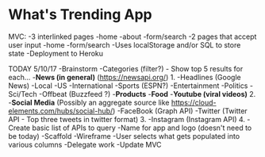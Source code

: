 # What's Trending App

MVC:
 -3 interlinked pages
  -home
  -about
  -form/search
 -2 pages that accept user input
  -home
  -form/search
 -Uses localStorage and/or SQL to store state
 -Deployment to Heroku
 
TODAY 5/10/17
  -Brainstorm
    -Categories (filter?) - Show top 5 results for each...
      -**News (in general)** (https://newsapi.org/)                    1.
        -Headlines (Google News)
          -Local
          -US
          -International
         -Sports (ESPN?)
         -Entertainment 
         -Politics
         -Sci/Tech
         -Offbeat (Buzzfeed ?)
      -**Products**
      -**Food**
      -**Youtube (viral videos)**                                       2.
      -**Social Media** (Possibly an aggregate source like https://cloud-elements.com/hubs/social-hub/)
        -FaceBook (Graph API)
        -Twitter (Twitter API - Top three tweets in twitter format)     3.
        -Instagram (Instagram API)                                      4.
  -Create basic list of APIs to query
  -Name for app and logo (doesn't need to be today)
  -Scaffold
  -Wireframe
    -User selects what gets populated into various columns
  -Delegate work
  -Update MVC
    
